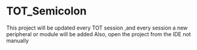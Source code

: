 # TOT_Semicolon
This project will be updated every TOT session ,and every session a new peripheral or module will be added
Also, open the project from the IDE not manually 
